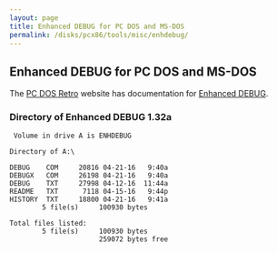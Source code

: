 ```yaml
---
layout: page
title: Enhanced DEBUG for PC DOS and MS-DOS
permalink: /disks/pcx86/tools/misc/enhdebug/
---
```


Enhanced DEBUG for PC DOS and MS-DOS
---

The [PC DOS Retro](https://sites.google.com/site/pcdosretro/) website has documentation for
[Enhanced DEBUG](https://sites.google.com/site/pcdosretro/enhdebug).

### Directory of Enhanced DEBUG 1.32a

	 Volume in drive A is ENHDEBUG   

	Directory of A:\

	DEBUG    COM     20816 04-21-16   9:40a
	DEBUGX   COM     26198 04-21-16   9:40a
	DEBUG    TXT     27998 04-12-16  11:44a
	README   TXT      7118 04-15-16   9:44p
	HISTORY  TXT     18800 04-21-16   9:41a
	        5 file(s)     100930 bytes

	Total files listed:
	        5 file(s)     100930 bytes
	                      259072 bytes free
